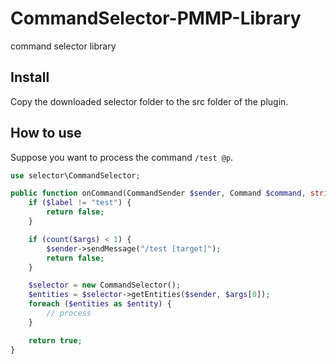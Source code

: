 # CommandSelector-PMMP-Library
command selector library

## Install
Copy the downloaded selector folder to the src folder of the plugin.

## How to use
Suppose you want to process the command `/test @p`.  

```php
use selector\CommandSelector;

public function onCommand(CommandSender $sender, Command $command, string $label, array $args) : bool {
    if ($label != "test") {
        return false;
    }

    if (count($args) < 1) {
        $sender->sendMessage("/test [target]");
        return false;
    }

    $selector = new CommandSelector();
    $entities = $selector->getEntities($sender, $args[0]);
    foreach ($entities as $entity) {
        // process
    }

    return true;
}
```
